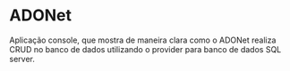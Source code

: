 # ADONet
Aplicação console, que mostra de maneira clara como o ADONet realiza CRUD no banco de dados utilizando o provider para banco de dados SQL server.

